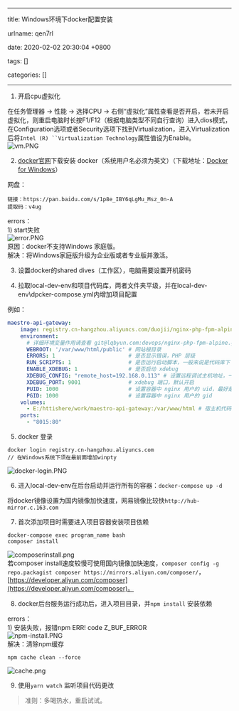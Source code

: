 
---

title: Windows环境下docker配置安装

urlname: qen7rl

date: 2020-02-02 20:30:04 +0800

tags: []

categories: []

---
1. 开启cpu虚拟化

在任务管理器 → 性能 → 选择CPU → 右侧“虚拟化”属性查看是否开启，若未开启虚拟化，则重启电脑时长按F1/F12（根据电脑类型不同自行查询）进入dios模式，在Configuration选项或者Security选项下找到Virtualization，进入Virtualization后将`Intel (R) ``Virtualization Technology`属性值设为Enable。<br />![vm.PNG](https://cdn.nlark.com/yuque/0/2020/png/250093/1580649379168-febc0a55-5cae-4303-81cd-8df2990aedcf.png#align=left&display=inline&height=304&name=vm.PNG&originHeight=304&originWidth=647&size=15454&status=done&style=none&width=647)

2. [docker官网](https://hub.docker.com/editions/community/docker-ce-desktop-windows)下载安装 docker（系统用户名必须为英文）（下载地址：[Docker for Windows](https://download.docker.com/win/stable/Docker%20for%20Windows%20Installer.exe)）

网盘：
```
链接：https://pan.baidu.com/s/1p8e_IBY6qLgMu_Msz_0n-A 
提取码：v4ug
```

errors：<br />1) start失败<br />![error.PNG](https://cdn.nlark.com/yuque/0/2020/png/250093/1580651886751-15bbd2e4-ae11-439e-a3da-ab50d1928a3a.png#align=left&display=inline&height=866&name=error.PNG&originHeight=866&originWidth=1018&size=155367&status=done&style=none&width=1018)<br />原因：docker不支持Windows 家庭版。<br />解决：将Windows家庭版升级为企业版或者专业版并激活。

3. 设置docker的shared dives（工作区），电脑需要设置开机密码

4. 拉取local-dev-env和项目代码库，两者文件夹平级，并在local-dev-env\dpcker-compose.yml内增加项目配置

例如：

```yaml
maestro-api-gateway:
    image: registry.cn-hangzhou.aliyuncs.com/duojii/nginx-php-fpm-alpine
    environment:
      # 详细环境变量作用请查看 git@lqbyun.com:devops/nginx-php-fpm-alpine.git 里的 scripts/start.sh
      WEBROOT: '/var/www/html/public' # 网站根目录
      ERRORS: 1                       # 是否显示错误，PHP 层级
      RUN_SCRIPTS: 1                  # 是否运行启动脚本，一般来说是代码库下 scripts 目录下的脚本
      ENABLE_XDEBUG: 1                # 是否启动 xdebug
      XDEBUG_CONFIG: "remote_host=192.168.0.113" # 设置远程调试主机地址，一般来说为宿主机地址
      XDEBUG_PORT: 9001               # xdebug 端口，默认开启
      PUID: 1000                      # 设置容器中 nginx 用户的 uid，最好是和本机的当前用户 uid 保持一致，否则在 Linux,OSX环境下可能会出现权限问题
      PGID: 1000                      # 设置容器中 nginx 用户的 gid
    volumes:
      - E:/httishere/work/maestro-api-gateway:/var/www/html # 宿主机代码目录映射到容器中
    ports:
      - "8015:80"  
```

5. docker 登录
```git
docker login registry.cn-hangzhou.aliyuncs.com
// 在Windows系统下须在最前面增加winpty
```

![docker-login.PNG](https://cdn.nlark.com/yuque/0/2020/png/250093/1580657621970-6de2bb85-4817-47e8-be31-d98df37a0ed1.png#align=left&display=inline&height=100&name=docker-login.PNG&originHeight=100&originWidth=770&size=10424&status=done&style=none&width=770)

6. 进入local-dev-env在后台启动并运行所有的容器：`docker-compose up -d`

将docker镜像设置为国内镜像加快速度，网易镜像比较快`http://hub-mirror.c.163.com`

7. 首次添加项目时需要进入项目容器安装项目依赖

```git
docker-compose exec program_name bash
composer install
```

![composerinstall.png](https://cdn.nlark.com/yuque/0/2020/png/250093/1580710175621-5e102702-9f06-43e3-a74b-251e359d5e4f.png#align=left&display=inline&height=411&name=composerinstall.png&originHeight=411&originWidth=906&size=44255&status=done&style=none&width=906)<br />若composer install速度较慢可使用国内镜像加快速度，`composer config -g repo.packagist composer https://mirrors.aliyun.com/composer/`，[https://developer.aliyun.com/composer](https://developer.aliyun.com/composer)。

8. docker后台服务运行成功后，进入项目目录，并`npm install` 安装依赖

errors：<br />1) 安装失败，报错npm ERR! code Z_BUF_ERROR<br />![npm-install.PNG](https://cdn.nlark.com/yuque/0/2020/png/250093/1580698180249-a44d4b92-4f8c-4632-8081-614af727c9dc.png#align=left&display=inline&height=184&name=npm-install.PNG&originHeight=184&originWidth=1195&size=14578&status=done&style=none&width=1195)<br />解决：清除npm缓存

```git
npm cache clean --force
```
![cache.png](https://cdn.nlark.com/yuque/0/2020/png/250093/1580698282547-df9678d5-fd2a-41e1-9f8a-2f26a30c79f3.png#align=left&display=inline&height=267&name=cache.png&originHeight=267&originWidth=766&size=19726&status=done&style=none&width=766)

9. 使用`yarn watch` 监听项目代码更改

> 准则：多喝热水，重启试试。


